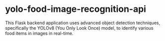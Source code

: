 # yolo-food-image-recognition-api
This Flask backend application uses advanced object detection techniques, specifically the YOLOv8 (You Only Look Once) model, to identify various food items in images in real-time. 
